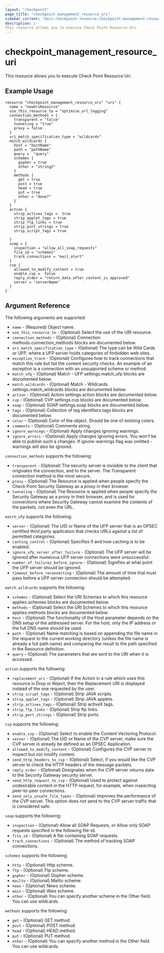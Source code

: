 ```yaml
---
layout: "checkpoint"
page_title: "checkpoint_management_resource_uri"
sidebar_current: "docs-checkpoint-resource-checkpoint-management-resource-uri"
description: |-
This resource allows you to execute Check Point Resource Uri.
---
```


# checkpoint_management_resource_uri

This resource allows you to execute Check Point Resource Uri.

## Example Usage


```hcl
resource "checkpoint_management_resource_uri" "uri" {
  name = "newUriResource"
  use_this_resource_to = "optimize_url_logging"
  connection_methods = {
    transparent = "false"
    tunneling = "true"
    proxy = false
  }
  uri_match_specification_type = "wildcards"
  match_wildcards {
    host = "hostName"
    path = "pathName"
    query =  "query"
    schemes {
      gopher = true
      other = "string2"
    }
    methods {
      get = true
      post = true
      head = true
      put = true
      other = "done7"
    }
  }
  action {
    strip_activex_tags =  true
    strip_applet_tags = true
    strip_ftp_links = true
    strip_port_strings = true
    strip_script_tags = true

  }
  soap = {
    inspection = "allow_all_soap_requests"
    file_id = "scheme1"
    track_connections = "mail_alert"
  }
  cvp {
    allowed_to_modify_content = true
    enable_cvp =  false
    reply_order = "return_data_after_content_is_approved"
    server = "serverName"
  }
}
```

## Argument Reference

The following arguments are supported:

* `name` - (Required) Object name. 
* `use_this_resource_to` - (Optional) Select the use of the URI resource. 
* `connection_methods` - (Optional) Connection methods.connection_methods blocks are documented below.
* `uri_match_specification_type` - (Optional) The type can be Wild Cards or UFP, where a UFP server holds categories of forbidden web sites. 
* `exception_track` - (Optional) Configures how to track connections that match this rule but fail the content security checks. An example of an exception is a connection with an unsupported scheme or method. 
* `match_ufp` - (Optional) Match - UFP settings.match_ufp blocks are documented below.
* `match_wildcards` - (Optional) Match - Wildcards settings.match_wildcards blocks are documented below.
* `action` - (Optional) Action settings.action blocks are documented below.
* `cvp` - (Optional) CVP settings.cvp blocks are documented below.
* `soap` - (Optional) SOAP settings.soap blocks are documented below.
* `tags` - (Optional) Collection of tag identifiers.tags blocks are documented below.
* `color` - (Optional) Color of the object. Should be one of existing colors. 
* `comments` - (Optional) Comments string. 
* `ignore_warnings` - (Optional) Apply changes ignoring warnings. 
* `ignore_errors` - (Optional) Apply changes ignoring errors. You won't be able to publish such a changes. If ignore-warnings flag was omitted - warnings will also be ignored. 


`connection_methods` supports the following:

* `transparent` - (Optional) The security server is invisible to the client that originates the connection, and to the server. The Transparent connection method is the most secure. 
* `proxy` - (Optional) The Resource is applied when people specify the Check Point Security Gateway as a proxy in their browser. 
* `tunneling` - (Optional) The Resource is applied when people specify the Security Gateway as a proxy in their browser, and is used for connections where Security Gateway cannot examine the contents of the packets, not even the URL. 


`match_ufp` supports the following:

* `server` - (Optional) The UID or Name of the UFP server that is an OPSEC certified third party application that checks URLs against a list of permitted categories. 
* `caching_control` - (Optional) Specifies if and how caching is to be enabled. 
* `ignore_ufp_server_after_failure` - (Optional) The UFP server will be ignored after numerous UFP server connections were unsuccessful. 
* `number_of_failures_before_ignore` - (Optional) Signifies at what point the UFP server should be ignored. 
* `timeout_before_reconnecting` - (Optional) The amount of time that must pass before a UFP server connection should be attempted. 


`match_wildcards` supports the following:

* `schemes` - (Optional) Select the URI Schemes to which this resource applies.schemes blocks are documented below.
* `methods` - (Optional) Select the URI Schemes to which this resource applies.methods blocks are documented below.
* `host` - (Optional) The functionality of the Host parameter depends on the DNS setup of the addressed server. For the host, only the IP address or the full DNS name should be used. 
* `path` - (Optional) Name matching is based on appending the file name in the request to the current working directory (unless the file name is already a full path name) and comparing the result to the path specified in the Resource definition. 
* `query` - (Optional) The parameters that are sent to the URI when it is accessed. 


`action` supports the following:

* `replacement_uri` - (Optional) If the Action in a rule which uses this resource is Drop or Reject, then the Replacement URI is displayed instead of the one requested by the user. 
* `strip_script_tags` - (Optional) Strip JAVA scripts. 
* `strip_applet_tags` - (Optional) Strip JAVA applets. 
* `strip_activex_tags` - (Optional) Strip activeX tags. 
* `strip_ftp_links` - (Optional) Strip ftp links. 
* `strip_port_strings` - (Optional) Strip ports. 


`cvp` supports the following:

* `enable_cvp` - (Optional) Select to enable the Content Vectoring Protocol. 
* `server` - (Optional) The UID or Name of the CVP server, make sure the CVP server is already be defined as an OPSEC Application. 
* `allowed_to_modify_content` - (Optional) Configures the CVP server to inspect but not modify content. 
* `send_http_headers_to_cvp` - (Optional) Select, if you would like the CVP server to check the HTTP headers of the message packets. 
* `reply_order` - (Optional) Designates when the CVP server returns data to the Security Gateway security server. 
* `send_http_request_to_cvp` - (Optional) Used to protect against undesirable content in the HTTP request, for example, when inspecting peer-to-peer connections. 
* `send_only_unsafe_file_types` - (Optional) Improves the performance of the CVP server. This option does not send to the CVP server traffic that is considered safe. 


`soap` supports the following:

* `inspection` - (Optional) Allow all SOAP Requests, or Allow only SOAP requests specified in the following file-id. 
* `file_id` - (Optional) A file containing SOAP requests. 
* `track_connections` - (Optional) The method of tracking SOAP connections. 


`schemes` supports the following:

* `http` - (Optional) Http scheme. 
* `ftp` - (Optional) Ftp scheme. 
* `gopher` - (Optional) Gopher scheme. 
* `mailto` - (Optional) Mailto scheme. 
* `news` - (Optional) News scheme. 
* `wais` - (Optional) Wais scheme. 
* `other` - (Optional) You can specify another scheme in the Other field. You can use wildcards. 


`methods` supports the following:

* `get` - (Optional) GET method. 
* `post` - (Optional) POST method. 
* `head` - (Optional) HEAD method. 
* `put` - (Optional) PUT method. 
* `other` - (Optional) You can specify another method in the Other field. You can use wildcards. 
